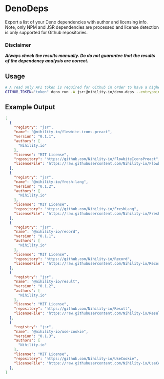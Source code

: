 # DenoDeps
Export a list of your Deno dependencies with author and licensing info. Note, only NPM and JSR dependencies are processed and license detection is only supported for Github repositories.

### Disclaimer
*__Always check the results manually. Do do not guarantee that the results of the dependency analysis are correct.__*

## Usage
```bash
# A read only API token is required for Github in order to have a higher API quota.
GITHUB_TOKEN="token" deno run -A jsr:@nihility-io/deno-deps --entrypoint main.ts --output deps.json
```

## Example Output
```json
[
  {
    "registry": "jsr",
    "name": "@nihility-io/flowbite-icons-preact",
    "version": "0.1.1",
    "authors": [
      "Nihility.io"
    ],
    "license": "MIT License",
    "repository": "https://github.com/Nihility-io/FlowbiteIconsPreact",
    "licenseFile": "https://raw.githubusercontent.com/Nihility-io/FlowbiteIconsPreact/main/LICENSE"
  },
  {
    "registry": "jsr",
    "name": "@nihility-io/fresh-lang",
    "version": "0.1.2",
    "authors": [
      "Nihility.io"
    ],
    "license": "MIT License",
    "repository": "https://github.com/Nihility-io/FreshLang",
    "licenseFile": "https://raw.githubusercontent.com/Nihility-io/FreshLang/main/LICENSE"
  },
  {
    "registry": "jsr",
    "name": "@nihility-io/record",
    "version": "0.1.1",
    "authors": [
      "Nihility.io"
    ],
    "license": "MIT License",
    "repository": "https://github.com/Nihility-io/Record",
    "licenseFile": "https://raw.githubusercontent.com/Nihility-io/Record/main/LICENSE"
  },
  {
    "registry": "jsr",
    "name": "@nihility-io/result",
    "version": "0.1.2",
    "authors": [
      "Nihility.io"
    ],
    "license": "MIT License",
    "repository": "https://github.com/Nihility-io/Result",
    "licenseFile": "https://raw.githubusercontent.com/Nihility-io/Result/main/LICENSE"
  },
  {
    "registry": "jsr",
    "name": "@nihility-io/use-cookie",
    "version": "0.1.3",
    "authors": [
      "Nihility.io"
    ],
    "license": "MIT License",
    "repository": "https://github.com/Nihility-io/UseCookie",
    "licenseFile": "https://raw.githubusercontent.com/Nihility-io/UseCookie/main/LICENSE"
  },
]
```